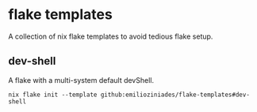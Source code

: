 # flake templates

A collection of nix flake templates to avoid tedious flake setup.

## dev-shell

A flake with a multi-system default devShell.

```
nix flake init --template github:emilioziniades/flake-templates#dev-shell
```
